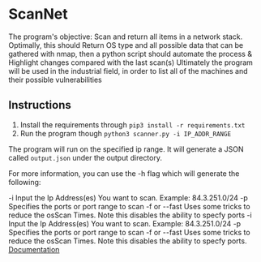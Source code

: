 <h1>ScanNet</h1>
The program's objective: Scan and return all items in a network stack. Optimally, this should Return OS type and all possible data that can be gathered with nmap, then a python script should automate the process & Highlight changes compared with the last scan(s)
Ultimately the program will be used in the industrial field, in order to list all of the machines and their possible vulnerabilities
<h2>Instructions</h2>
<ol>
    <li>Install the requirements through <code>pip3 install -r requirements.txt</code></li>
    <li>Run the program though <code>python3 scanner.py -i IP_ADDR_RANGE</code></li>
</ol>
<p>The program will run on the specified ip range. It will generate a JSON called <code>output.json</code> under the output directory.</p>
<p>For more information, you can use the -h flag which will generate the following:</p>
<p>-i  Input the Ip Address(es) You want to scan. Example: 84.3.251.0/24 
-p  Specifies the ports or port range to scan  
-f or --fast  Uses some tricks to reduce the osScan Times. Note this disables the ability to specfy ports
-i  Input the Ip Address(es) You want to scan. Example: 84.3.251.0/24 
-p  Specifies the ports or port range to scan  
-f or --fast  Uses some tricks to reduce the osScan Times. Note this disables the ability to specfy ports. <a href="https://nmap.org/book/man-port-specification.html">Documentation</a>
</p>